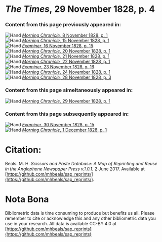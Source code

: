 # *The Times*, 29 November 1828, p. 4  
  
### Content from this page previously appeared in:  
![Hand](http://scissorsandpaste.net/wp-content/uploads/2017/06/smallhandpointer.png) [*Morning Chronicle*, 8 November 1828, p. 1](https://mhbeals.github.io/sap_html/Morning-Chronicle/Morning-Chronicle-8-November-1828-p-1)  
![Hand](http://scissorsandpaste.net/wp-content/uploads/2017/06/smallhandpointer.png) [*Morning Chronicle*, 15 November 1828, p. 1](https://mhbeals.github.io/sap_html/Morning-Chronicle/Morning-Chronicle-15-November-1828-p-1)  
![Hand](http://scissorsandpaste.net/wp-content/uploads/2017/06/smallhandpointer.png) [*Examiner*, 16 November 1828, p. 15](https://mhbeals.github.io/sap_html/Examiner/Examiner-16-November-1828-p-15)  
![Hand](http://scissorsandpaste.net/wp-content/uploads/2017/06/smallhandpointer.png) [*Morning Chronicle*, 20 November 1828, p. 1](https://mhbeals.github.io/sap_html/Morning-Chronicle/Morning-Chronicle-20-November-1828-p-1)  
![Hand](http://scissorsandpaste.net/wp-content/uploads/2017/06/smallhandpointer.png) [*Morning Chronicle*, 21 November 1828, p. 1](https://mhbeals.github.io/sap_html/Morning-Chronicle/Morning-Chronicle-21-November-1828-p-1)  
![Hand](http://scissorsandpaste.net/wp-content/uploads/2017/06/smallhandpointer.png) [*Morning Chronicle*, 22 November 1828, p. 1](https://mhbeals.github.io/sap_html/Morning-Chronicle/Morning-Chronicle-22-November-1828-p-1)  
![Hand](http://scissorsandpaste.net/wp-content/uploads/2017/06/smallhandpointer.png) [*Examiner*, 23 November 1828, p. 16](https://mhbeals.github.io/sap_html/Examiner/Examiner-23-November-1828-p-16)  
![Hand](http://scissorsandpaste.net/wp-content/uploads/2017/06/smallhandpointer.png) [*Morning Chronicle*, 24 November 1828, p. 1](https://mhbeals.github.io/sap_html/Morning-Chronicle/Morning-Chronicle-24-November-1828-p-1)  
![Hand](http://scissorsandpaste.net/wp-content/uploads/2017/06/smallhandpointer.png) [*Morning Chronicle*, 28 November 1828, p. 3](https://mhbeals.github.io/sap_html/Morning-Chronicle/Morning-Chronicle-28-November-1828-p-3)  
  
### Content from this page simeltaneously appeared in:  
![Hand](http://scissorsandpaste.net/wp-content/uploads/2017/06/smallhandpointer.png) [*Morning Chronicle*, 29 November 1828, p. 1](https://mhbeals.github.io/sap_html/Morning-Chronicle/Morning-Chronicle-29-November-1828-p-1)  
  
### Content from this page subsequently appeared in:  
![Hand](http://scissorsandpaste.net/wp-content/uploads/2017/06/smallhandpointer.png) [*Examiner*, 30 November 1828, p. 15](https://mhbeals.github.io/sap_html/Examiner/Examiner-30-November-1828-p-15)  
![Hand](http://scissorsandpaste.net/wp-content/uploads/2017/06/smallhandpointer.png) [*Morning Chronicle*, 1 December 1828, p. 1](https://mhbeals.github.io/sap_html/Morning-Chronicle/Morning-Chronicle-1-December-1828-p-1)  


# Citation: 

Beals. M. H. *Scissors and Paste Database: A Map of Reprinting and Reuse in the Anglophone Newspaper Press v.1.0.1.* 2 June 2017. Available at [https://github.com/mhbeals/sap_reprints/](https://github.com/mhbeals/sap_reprints/). 

# Nota Bona

Bibliometric data is time consuming to produce but benefits us all. Please remember to cite or acknowledge this and any other bibliometric data you use in your research. All data is available CC-BY 4.0 at [https://github.com/mhbeals/sap_reprints](https://github.com/mhbeals/sap_reprints)